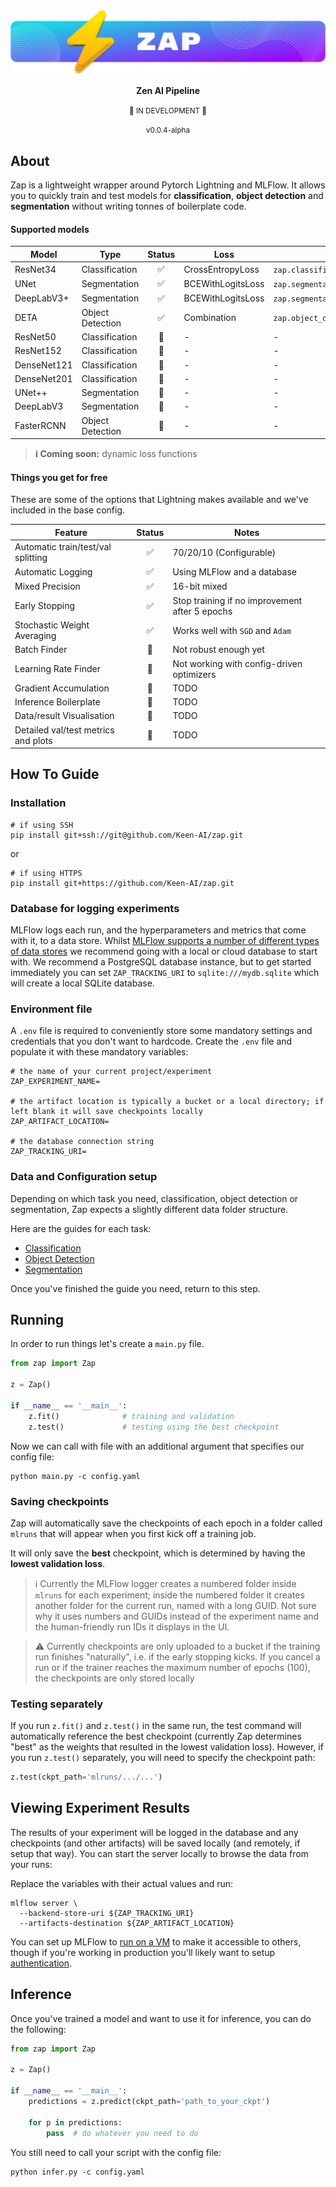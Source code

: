 <div align="center">

<img alt="Lightning" src="logo.png" style="max-width: 100%;">
<br/>

**Zen AI Pipeline**

<small>🚧 IN DEVELOPMENT 🚧</small>

<small>v0.0.4-alpha</small>

</div>

## About

Zap is a lightweight wrapper around Pytorch Lightning and MLFlow. It allows you to quickly train and test models for **classification**, **object detection** and **segmentation** without writing tonnes of boilerplate code.

#### Supported models

| Model       | Type             | Status | Loss              | Import Path                             |
| ----------- | ---------------- | :----: | ----------------- | --------------------------------------- |
| ResNet34    | Classification   |   ✅   | CrossEntropyLoss  | `zap.classification.models.ResNet34`    |
| UNet        | Segmentation     |   ✅   | BCEWithLogitsLoss | `zap.segmentation.models.UNet`          |
| DeepLabV3+  | Segmentation     |   ✅   | BCEWithLogitsLoss | `zap.segmentation.models.DeepLabV3Plus` |
| DETA        | Object Detection |   ✅   | Combination       | `zap.object_detection.models.DETA`      |
| ResNet50    | Classification   |   🚧   | -                 | -                                       |
| ResNet152   | Classification   |   🚧   | -                 | -                                       |
| DenseNet121 | Classification   |   🚧   | -                 | -                                       |
| DenseNet201 | Classification   |   🚧   | -                 | -                                       |
| UNet++      | Segmentation     |   🚧   | -                 | -                                       |
| DeepLabV3   | Segmentation     |   🚧   | -                 | -                                       |
| FasterRCNN  | Object Detection |   🚧   | -                 | -                                       |

> **ℹ️ Coming soon:** dynamic loss functions

#### Things you get for free

These are some of the options that Lightning makes available and we've included in the base config.

| Feature                             | Status | Notes                                          |
| ----------------------------------- | :----: | ---------------------------------------------- |
| Automatic train/test/val splitting  |   ✅   | 70/20/10 (Configurable)                        |
| Automatic Logging                   |   ✅   | Using MLFlow and a database                    |
| Mixed Precision                     |   ✅   | 16-bit mixed                                   |
| Early Stopping                      |   ✅   | Stop training if no improvement after 5 epochs |
| Stochastic Weight Averaging         |   ✅   | Works well with `SGD` and `Adam`               |
| Batch Finder                        |   🚧   | Not robust enough yet                          |
| Learning Rate Finder                |   🚧   | Not working with config-driven optimizers      |
| Gradient Accumulation               |   🚧   | TODO                                           |
| Inference Boilerplate               |   🚧   | TODO                                           |
| Data/result Visualisation           |   🚧   | TODO                                           |
| Detailed val/test metrics and plots |   🚧   | TODO                                           |

## How To Guide

### Installation

```shell
# if using SSH
pip install git+ssh://git@github.com/Keen-AI/zap.git
```

or

```shell
# if using HTTPS
pip install git+https://github.com/Keen-AI/zap.git
```

### Database for logging experiments

MLFlow logs each run, and the hyperparameters and metrics that come with it, to a data store. Whilst [MLFlow supports a number of different types of data stores](https://mlflow.org/docs/latest/tracking/backend-stores.html?highlight=sqlite#supported-store-types) we recommend going with a local or cloud database to start with. We recommend a PostgreSQL database instance, but to get started immediately you can set `ZAP_TRACKING_URI` to `sqlite:///mydb.sqlite` which will create a local SQLite database.

### Environment file

A `.env` file is required to conveniently store some mandatory settings and credentials that you don't want to hardcode.
Create the `.env` file and populate it with these mandatory variables:

```
# the name of your current project/experiment
ZAP_EXPERIMENT_NAME=

# the artifact location is typically a bucket or a local directory; if left blank it will save checkpoints locally
ZAP_ARTIFACT_LOCATION=

# the database connection string
ZAP_TRACKING_URI=
```

### Data and Configuration setup

Depending on which task you need, classification, object detection or segmentation, Zap expects a slightly different data folder structure.

Here are the guides for each task:

- [Classification](docs/classification_guide.md)
- [Object Detection](docs/object_detection_guide.md)
- [Segmentation](docs/segmentation_guide.md)

Once you've finished the guide you need, return to this step.

## Running

In order to run things let's create a `main.py` file.

```python
from zap import Zap

z = Zap()

if __name__ == '__main__':
    z.fit()              # training and validation
    z.test()             # testing using the best checkpoint
```

Now we can call with file with an additional argument that specifies our config file:

```
python main.py -c config.yaml
```

### Saving checkpoints

Zap will automatically save the checkpoints of each epoch in a folder called `mlruns` that will appear when you first kick off a training job.

It will only save the **best** checkpoint, which is determined by having the **lowest validation loss**.

> ℹ️ Currently the MLFlow logger creates a numbered folder inside `mlruns` for each experiment; inside the numbered folder it creates another folder for the current run, named with a long GUID. Not sure why it uses numbers and GUIDs instead of the experiment name and the human-friendly run IDs it displays in the UI.

> ⚠️ Currently checkpoints are only uploaded to a bucket if the training run finishes "naturally", i.e. if the early stopping kicks. If you cancel a run or if the trainer reaches the maximum number of epochs (100), the checkpoints are only stored locally

### Testing separately

If you run `z.fit()` and `z.test()` in the same run, the test command will automatically reference the best checkpoint (currently Zap determines "best" as the weights that resulted in the lowest validation loss). However, if you run `z.test()` separately, you will need to specify the checkpoint path:

```python
z.test(ckpt_path='mlruns/.../...')
```

## Viewing Experiment Results

The results of your experiment will be logged in the database and any checkpoints (and other artifacts) will be saved locally (and remotely, if setup that way). You can start the server locally to browse the data from your runs:

Replace the variables with their actual values and run:

```
mlflow server \
  --backend-store-uri ${ZAP_TRACKING_URI}
  --artifacts-destination ${ZAP_ARTIFACT_LOCATION}
```

You can set up MLFlow to [run on a VM](https://mlflow.org/docs/latest/tracking/server.html#secure-tracking-server) to make it accessible to others, though if you're working in production you'll likely want to setup [authentication](https://mlflow.org/docs/latest/auth/index.html?highlight=authentication).

## Inference

Once you've trained a model and want to use it for inference, you can do the following:

```python
from zap import Zap

z = Zap()

if __name__ == '__main__':
    predictions = z.predict(ckpt_path='path_to_your_ckpt')

    for p in predictions:
        pass  # do whatever you need to do
```

You still need to call your script with the config file:

```
python infer.py -c config.yaml
```
